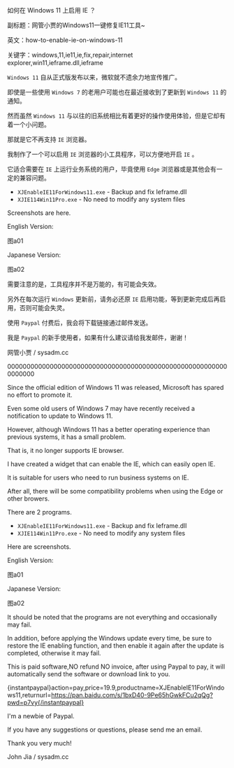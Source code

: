如何在 Windows 11 上启用 IE ？

副标题：网管小贾的Windows11一键修复IE11工具~

英文：how-to-enable-ie-on-windows-11

关键字：windows,11,ie11,ie,fix,repair,internet explorer,win11,ieframe.dll,ieframe



`Windows 11` 自从正式版发布以来，微软就不遗余力地宣传推广。

即使是一些使用 `Windows 7` 的老用户可能也在最近接收到了更新到 `Windows 11`  的通知。

然而虽然 `Windows 11` 与以往的旧系统相比有着更好的操作使用体验，但是它却有着一个小问题。

那就是它不再支持 `IE` 浏览器。



我制作了一个可以启用 `IE` 浏览器的小工具程序，可以方便地开启 `IE` 。

它适合需要在 `IE` 上运行业务系统的用户，毕竟使用 `Edge` 浏览器或是其他会有一定的兼容问题。



* `XJEnableIE11ForWindows11.exe` - Backup and fix Ieframe.dll
* `XJIE114Win11Pro.exe` - No need to modify any system files





Screenshots are here.

English Version:

图a01



Japanese Version:

图a02



需要注意的是，工具程序并不是万能的，有可能会失效。

另外在每次运行 `Windows` 更新前，请务必还原 `IE` 启用功能，等到更新完成后再启用，否则可能会失灵。





使用 `Paypal` 付费后，我会将下载链接通过邮件发送。

我是 `Paypal` 的新手使用者，如果有什么建议请给我发邮件，谢谢！



网管小贾 / sysadm.cc





0000000000000000000000000000000000000000000000000000000000000000





Since the official edition of Windows 11 was released, Microsoft has spared no effort to promote it.


Even some old users of Windows 7 may have recently received a notification to update to Windows 11.


However, although Windows 11 has a better operating experience than previous systems, it has a small problem.


That is, it no longer supports IE browser.



I have created a widget that can enable the IE, which can easily open IE.

It is suitable for users who need to run business systems on IE.

After all, there will be some compatibility problems when using the Edge or other browers.



There are 2 programs.

* `XJEnableIE11ForWindows11.exe` - Backup and fix Ieframe.dll
* `XJIE114Win11Pro.exe` - No need to modify any system files



Here are screenshots.

English Version:

图a01



Japanese Version:

图a02



It should be noted that the programs are not everything and occasionally may fail.


In addition, before applying the Windows update every time, be sure to restore the IE enabling function, and then enable it again after the update is completed, otherwise it may fail.



This is paid software,NO refund NO invoice, after using Paypal to pay, it will automatically send the software or download link to you.

{instantpaypal}action=pay,price=19.9,productname=XJEnableIE11ForWindows11,returnurl=https://pan.baidu.com/s/1bxD40-9Pe65hGwkFCu2qQg?pwd=p7vy{/instantpaypal}



I'm a newbie of Paypal. 

If you have any suggestions or questions, please send me an email.

Thank you very much!



John Jia / sysadm.cc